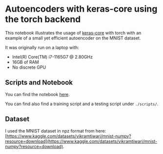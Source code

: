# Autoencoders with keras-core using the torch backend

This notebook illustrates the usage of [keras-core](https://keras.io/keras_core/guides/getting_started_with_keras_core/) with torch with an example of a small yet efficient autoencoder on the MNIST dataset.

It was originally run on a laptop with:
- Intel(R) Core(TM) i7-1165G7 @ 2.80GHz
- 16GB of RAM
- No discrete GPU

## Scripts and Notebook

You can find the notebook [here](./notebook/main.ipynb).

You can find also find a training script and a testing script under `./scripts/`.

## Dataset 

I used the MNIST dataset in npz format from here: [https://www.kaggle.com/datasets/vikramtiwari/mnist-numpy?resource=download](https://www.kaggle.com/datasets/vikramtiwari/mnist-numpy?resource=download).